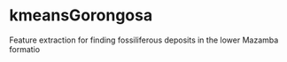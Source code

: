 # kmeansGorongosa
Feature extraction for finding fossiliferous deposits in the lower Mazamba formatio
